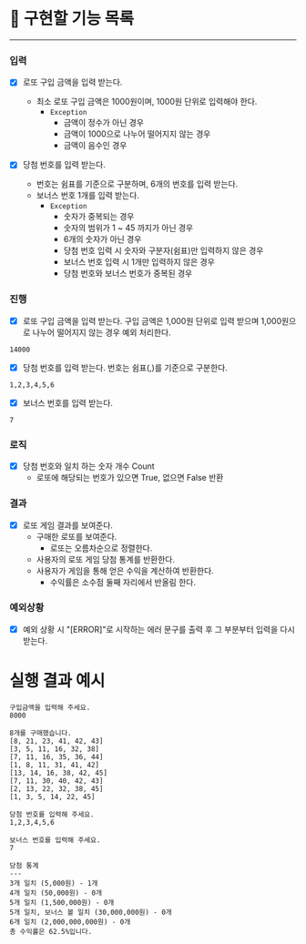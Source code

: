 # 🚀 구현할 기능 목록
- - -
### 입력
-   [x] 로또 구입 금액을 입력 받는다.
  - 최소 로또 구입 금액은 1000원이며, 1000원 단위로 입력해야 한다.
    - `Exception`
      - 금액이 정수가 아닌 경우
      - 금액이 1000으로 나누어 떨어지지 않는 경우
      - 금액이 음수인 경우

-   [x] 당첨 번호를 입력 받는다.
  - 번호는 쉼표를 기준으로 구분하며, 6개의 번호를 입력 받는다.
  - 보너스 번호 1개를 입력 받는다.
    - `Exception`
      - 숫자가 중복되는 경우
      - 숫자의 범위가 1 ~ 45 까지가 아닌 경우
      - 6개의 숫자가 아닌 경우
      - 당첨 번호 입력 시 숫자와 구분자(쉼표)만 입력하지 않은 경우
      - 보너스 번호 입력 시 1개만 입력하지 않은 경우
      - 당첨 번호와 보너스 번호가 중복된 경우

### 진행
-   [x] 로또 구입 금액을 입력 받는다. 구입 금액은 1,000원 단위로 입력 받으며 1,000원으로 나누어 떨어지지 않는 경우 예외 처리한다.  
```
14000
```

-   [x] 당첨 번호를 입력 받는다. 번호는 쉼표(,)를 기준으로 구분한다.
```
1,2,3,4,5,6
```

-   [x] 보너스 번호를 입력 받는다.
```
7
```

### 로직
-   [x] 당첨 번호와 일치 하는 숫자 개수 Count
  - 로또에 해당되는 번호가 있으면 True, 없으면 False 반환

### 결과
-   [x] 로또 게임 결과를 보여준다.
  - 구매한 로또를 보여준다.
    - 로또는 오름차순으로 정렬한다. 
  - 사용자의 로또 게임 당첨 통계를 반환한다.
  - 사용자가 게임을 통해 얻은 수익을 계산하여 반환한다.
    - 수익률은 소수점 둘째 자리에서 반올림 한다.

### 예외상황
-   [x] 예외 상황 시 "[ERROR]"로 시작하는 에러 문구를 출력 후 그 부분부터 입력을 다시 받는다.

# 실행 결과 예시
```
구입금액을 입력해 주세요.
8000

8개를 구매했습니다.
[8, 21, 23, 41, 42, 43] 
[3, 5, 11, 16, 32, 38] 
[7, 11, 16, 35, 36, 44] 
[1, 8, 11, 31, 41, 42] 
[13, 14, 16, 38, 42, 45] 
[7, 11, 30, 40, 42, 43] 
[2, 13, 22, 32, 38, 45] 
[1, 3, 5, 14, 22, 45]

당첨 번호를 입력해 주세요.
1,2,3,4,5,6

보너스 번호를 입력해 주세요.
7

당첨 통계
---
3개 일치 (5,000원) - 1개
4개 일치 (50,000원) - 0개
5개 일치 (1,500,000원) - 0개
5개 일치, 보너스 볼 일치 (30,000,000원) - 0개
6개 일치 (2,000,000,000원) - 0개
총 수익률은 62.5%입니다.
```

